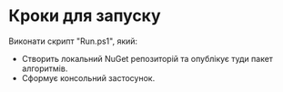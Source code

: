 # Кроки для запуску
Виконати скрипт "Run.ps1", який:
- Створить локальний NuGet репозиторій та опублікує туди пакет алгоритмів.
- Сформує консольний застосунок.